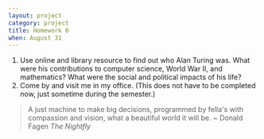 ```yaml
---
layout: project
category: project
title: Homework 0
when: August 31
---
```

1. Use online and library resource to find out who Alan Turing was.  What were his contributions to computer science, World War II, and mathematics?  What were the social and political impacts of his life?
2. Come by and visit me in my office.  (This does not have to be completed now, just sometime during the semester.)

> A just machine to make big decisions, 
> programmed by fella's with compassion and vision, 
> what a beautiful world it will be. ~ Donald Fagen *The Nightfly*